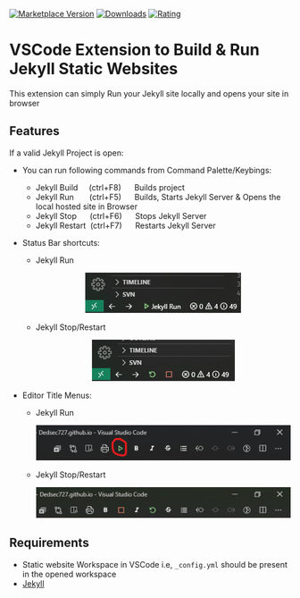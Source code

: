 [![Marketplace Version](https://vsmarketplacebadge.apphb.com/version-short/dedsec727.jekyll-run.svg)](https://marketplace.visualstudio.com/items?itemName=Dedsec727.jekyll-run)
[![Downloads](https://vsmarketplacebadge.apphb.com/downloads/dedsec727.jekyll-run.svg)](https://marketplace.visualstudio.com/items?itemName=Dedsec727.jekyll-run)
[![Rating](https://vsmarketplacebadge.apphb.com/rating-short/dedsec727.jekyll-run.svg)](https://marketplace.visualstudio.com/items?itemName=Dedsec727.jekyll-run)

# VSCode Extension to Build & Run Jekyll Static Websites

This extension can simply Run your Jekyll site locally and opens your site in browser

## Features

If a valid Jekyll Project is open:

* You can run following commands from Command Palette/Keybings:

  * Jekyll Build    &nbsp;&nbsp;&nbsp;&nbsp;(ctrl+F8) &nbsp;&nbsp;&nbsp;&nbsp; Builds project
  * Jekyll Run      &nbsp;&nbsp;&nbsp;&nbsp;&nbsp;&nbsp;(ctrl+F5) &nbsp;&nbsp;&nbsp;&nbsp; Builds, Starts Jekyll Server & Opens the local hosted site in Browser
  * Jekyll Stop&nbsp;&nbsp;&nbsp;&nbsp;&nbsp;&nbsp;(ctrl+F6) &nbsp;&nbsp;&nbsp;&nbsp; Stops Jekyll Server
  * Jekyll Restart&nbsp;&nbsp;(ctrl+F7) &nbsp;&nbsp;&nbsp;&nbsp; Restarts Jekyll Server

* Status Bar shortcuts:

  * Jekyll Run

    <p align="center">
    <img  src="media/snaps/status-bar-run.png">
    </p>

  * Jekyll Stop/Restart

    <p align="center">
    <img  src="media/snaps/status-bar-stop-restart.png">
    </p>

* Editor Title Menus:

  * Jekyll Run

    <p align="center">
    <img  src="media/snaps/editor-title-run.png">
    </p>

  * Jekyll Stop/Restart

    <p align="center">
    <img  src="media/snaps/editor-title-stop-restart.png">
    </p>

## Requirements

* Static website Workspace in VSCode i.e, `_config.yml` should be present in the opened workspace
* [Jekyll](https://jekyllrb.com/docs/installation/)
